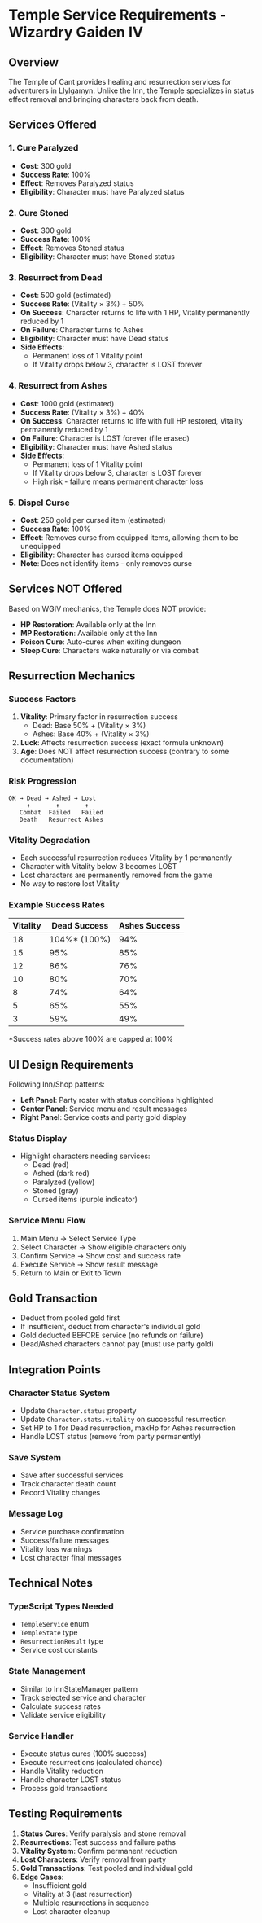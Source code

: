# Temple Service Requirements - Wizardry Gaiden IV

## Overview
The Temple of Cant provides healing and resurrection services for adventurers in Llylgamyn. Unlike the Inn, the Temple specializes in status effect removal and bringing characters back from death.

## Services Offered

### 1. Cure Paralyzed
- **Cost**: 300 gold
- **Success Rate**: 100%
- **Effect**: Removes Paralyzed status
- **Eligibility**: Character must have Paralyzed status

### 2. Cure Stoned
- **Cost**: 300 gold
- **Success Rate**: 100%
- **Effect**: Removes Stoned status
- **Eligibility**: Character must have Stoned status

### 3. Resurrect from Dead
- **Cost**: 500 gold (estimated)
- **Success Rate**: (Vitality × 3%) + 50%
- **On Success**: Character returns to life with 1 HP, Vitality permanently reduced by 1
- **On Failure**: Character turns to Ashes
- **Eligibility**: Character must have Dead status
- **Side Effects**:
  - Permanent loss of 1 Vitality point
  - If Vitality drops below 3, character is LOST forever

### 4. Resurrect from Ashes
- **Cost**: 1000 gold (estimated)
- **Success Rate**: (Vitality × 3%) + 40%
- **On Success**: Character returns to life with full HP restored, Vitality permanently reduced by 1
- **On Failure**: Character is LOST forever (file erased)
- **Eligibility**: Character must have Ashed status
- **Side Effects**:
  - Permanent loss of 1 Vitality point
  - If Vitality drops below 3, character is LOST forever
  - High risk - failure means permanent character loss

### 5. Dispel Curse
- **Cost**: 250 gold per cursed item (estimated)
- **Success Rate**: 100%
- **Effect**: Removes curse from equipped items, allowing them to be unequipped
- **Eligibility**: Character has cursed items equipped
- **Note**: Does not identify items - only removes curse

## Services NOT Offered

Based on WGIV mechanics, the Temple does NOT provide:
- **HP Restoration**: Available only at the Inn
- **MP Restoration**: Available only at the Inn
- **Poison Cure**: Auto-cures when exiting dungeon
- **Sleep Cure**: Characters wake naturally or via combat

## Resurrection Mechanics

### Success Factors
1. **Vitality**: Primary factor in resurrection success
   - Dead: Base 50% + (Vitality × 3%)
   - Ashes: Base 40% + (Vitality × 3%)
2. **Luck**: Affects resurrection success (exact formula unknown)
3. **Age**: Does NOT affect resurrection success (contrary to some documentation)

### Risk Progression
```
OK → Dead → Ashed → Lost
     ↑       ↑       ↑
   Combat  Failed   Failed
   Death   Resurrect Ashes
```

### Vitality Degradation
- Each successful resurrection reduces Vitality by 1 permanently
- Character with Vitality below 3 becomes LOST
- Lost characters are permanently removed from the game
- No way to restore lost Vitality

### Example Success Rates
| Vitality | Dead Success | Ashes Success |
|----------|--------------|---------------|
| 18       | 104%* (100%) | 94%           |
| 15       | 95%          | 85%           |
| 12       | 86%          | 76%           |
| 10       | 80%          | 70%           |
| 8        | 74%          | 64%           |
| 5        | 65%          | 55%           |
| 3        | 59%          | 49%           |

*Success rates above 100% are capped at 100%

## UI Design Requirements

Following Inn/Shop patterns:
- **Left Panel**: Party roster with status conditions highlighted
- **Center Panel**: Service menu and result messages
- **Right Panel**: Service costs and party gold display

### Status Display
- Highlight characters needing services:
  - Dead (red)
  - Ashed (dark red)
  - Paralyzed (yellow)
  - Stoned (gray)
  - Cursed items (purple indicator)

### Service Menu Flow
1. Main Menu → Select Service Type
2. Select Character → Show eligible characters only
3. Confirm Service → Show cost and success rate
4. Execute Service → Show result message
5. Return to Main or Exit to Town

## Gold Transaction
- Deduct from pooled gold first
- If insufficient, deduct from character's individual gold
- Gold deducted BEFORE service (no refunds on failure)
- Dead/Ashed characters cannot pay (must use party gold)

## Integration Points

### Character Status System
- Update `Character.status` property
- Update `Character.stats.vitality` on successful resurrection
- Set HP to 1 for Dead resurrection, maxHp for Ashes resurrection
- Handle LOST status (remove from party permanently)

### Save System
- Save after successful services
- Track character death count
- Record Vitality changes

### Message Log
- Service purchase confirmation
- Success/failure messages
- Vitality loss warnings
- Lost character final messages

## Technical Notes

### TypeScript Types Needed
- `TempleService` enum
- `TempleState` type
- `ResurrectionResult` type
- Service cost constants

### State Management
- Similar to InnStateManager pattern
- Track selected service and character
- Calculate success rates
- Validate service eligibility

### Service Handler
- Execute status cures (100% success)
- Execute resurrections (calculated chance)
- Handle Vitality reduction
- Handle character LOST status
- Process gold transactions

## Testing Requirements

1. **Status Cures**: Verify paralysis and stone removal
2. **Resurrections**: Test success and failure paths
3. **Vitality System**: Confirm permanent reduction
4. **Lost Characters**: Verify removal from party
5. **Gold Transactions**: Test pooled and individual gold
6. **Edge Cases**:
   - Insufficient gold
   - Vitality at 3 (last resurrection)
   - Multiple resurrections in sequence
   - Lost character cleanup